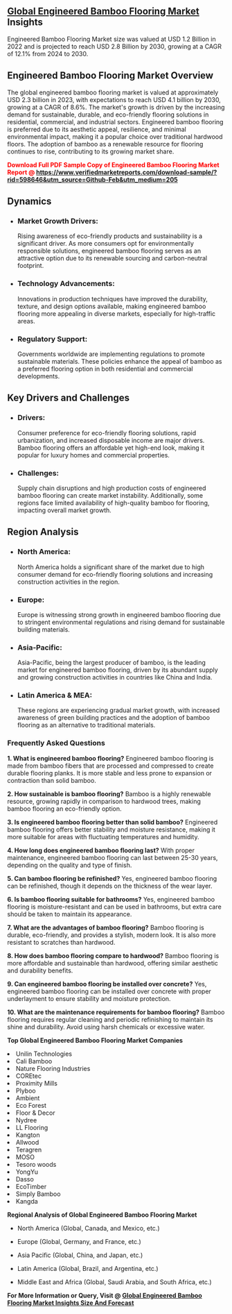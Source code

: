<h2><a href="https://www.verifiedmarketreports.com/download-sample/?rid=598646&amp;utm_source=Github&amp;utm_medium=205" target="_blank">Global Engineered Bamboo Flooring Market</a> Insights</h2><p>Engineered Bamboo Flooring Market size was valued at USD 1.2 Billion in 2022 and is projected to reach USD 2.8 Billion by 2030, growing at a CAGR of 12.1% from 2024 to 2030.</p><p> <h2>Engineered Bamboo Flooring Market Overview</h2> <p>The global engineered bamboo flooring market is valued at approximately USD 2.3 billion in 2023, with expectations to reach USD 4.1 billion by 2030, growing at a CAGR of 8.6%. The market's growth is driven by the increasing demand for sustainable, durable, and eco-friendly flooring solutions in residential, commercial, and industrial sectors. Engineered bamboo flooring is preferred due to its aesthetic appeal, resilience, and minimal environmental impact, making it a popular choice over traditional hardwood floors. The adoption of bamboo as a renewable resource for flooring continues to rise, contributing to its growing market share.</p> <p><strong><p><span class=""><span style="color: #ff0000;"><strong>Download Full PDF Sample Copy of Engineered Bamboo Flooring Market Report</strong> @ </span><a href="https://www.verifiedmarketreports.com/download-sample/?rid=598646&amp;utm_source=Github-Feb&amp;utm_medium=205" target="_blank">https://www.verifiedmarketreports.com/download-sample/?rid=598646&amp;utm_source=Github-Feb&amp;utm_medium=205</a></span></p></strong></p> <h2>Dynamics</h2> <ul> <li><h3>Market Growth Drivers:</h3> Rising awareness of eco-friendly products and sustainability is a significant driver. As more consumers opt for environmentally responsible solutions, engineered bamboo flooring serves as an attractive option due to its renewable sourcing and carbon-neutral footprint.</li> <li><h3>Technology Advancements:</h3> Innovations in production techniques have improved the durability, texture, and design options available, making engineered bamboo flooring more appealing in diverse markets, especially for high-traffic areas.</li> <li><h3>Regulatory Support:</h3> Governments worldwide are implementing regulations to promote sustainable materials. These policies enhance the appeal of bamboo as a preferred flooring option in both residential and commercial developments.</li> </ul> <h2>Key Drivers and Challenges</h2> <ul> <li><h3>Drivers:</h3> Consumer preference for eco-friendly flooring solutions, rapid urbanization, and increased disposable income are major drivers. Bamboo flooring offers an affordable yet high-end look, making it popular for luxury homes and commercial properties.</li> <li><h3>Challenges:</h3> Supply chain disruptions and high production costs of engineered bamboo flooring can create market instability. Additionally, some regions face limited availability of high-quality bamboo for flooring, impacting overall market growth.</li> </ul> <h2>Region Analysis</h2> <ul> <li><h3>North America:</h3> North America holds a significant share of the market due to high consumer demand for eco-friendly flooring solutions and increasing construction activities in the region.</li> <li><h3>Europe:</h3> Europe is witnessing strong growth in engineered bamboo flooring due to stringent environmental regulations and rising demand for sustainable building materials.</li> <li><h3>Asia-Pacific:</h3> Asia-Pacific, being the largest producer of bamboo, is the leading market for engineered bamboo flooring, driven by its abundant supply and growing construction activities in countries like China and India.</li> <li><h3>Latin America & MEA:</h3> These regions are experiencing gradual market growth, with increased awareness of green building practices and the adoption of bamboo flooring as an alternative to traditional materials.</li> </ul> <h3>Frequently Asked Questions</h3> <p><strong>1. What is engineered bamboo flooring?</strong> Engineered bamboo flooring is made from bamboo fibers that are processed and compressed to create durable flooring planks. It is more stable and less prone to expansion or contraction than solid bamboo.</p> <p><strong>2. How sustainable is bamboo flooring?</strong> Bamboo is a highly renewable resource, growing rapidly in comparison to hardwood trees, making bamboo flooring an eco-friendly option.</p> <p><strong>3. Is engineered bamboo flooring better than solid bamboo?</strong> Engineered bamboo flooring offers better stability and moisture resistance, making it more suitable for areas with fluctuating temperatures and humidity.</p> <p><strong>4. How long does engineered bamboo flooring last?</strong> With proper maintenance, engineered bamboo flooring can last between 25-30 years, depending on the quality and type of finish.</p> <p><strong>5. Can bamboo flooring be refinished?</strong> Yes, engineered bamboo flooring can be refinished, though it depends on the thickness of the wear layer.</p> <p><strong>6. Is bamboo flooring suitable for bathrooms?</strong> Yes, engineered bamboo flooring is moisture-resistant and can be used in bathrooms, but extra care should be taken to maintain its appearance.</p> <p><strong>7. What are the advantages of bamboo flooring?</strong> Bamboo flooring is durable, eco-friendly, and provides a stylish, modern look. It is also more resistant to scratches than hardwood.</p> <p><strong>8. How does bamboo flooring compare to hardwood?</strong> Bamboo flooring is more affordable and sustainable than hardwood, offering similar aesthetic and durability benefits.</p> <p><strong>9. Can engineered bamboo flooring be installed over concrete?</strong> Yes, engineered bamboo flooring can be installed over concrete with proper underlayment to ensure stability and moisture protection.</p> <p><strong>10. What are the maintenance requirements for bamboo flooring?</strong> Bamboo flooring requires regular cleaning and periodic refinishing to maintain its shine and durability. Avoid using harsh chemicals or excessive water.</p> </p><p><strong>Top Global Engineered Bamboo Flooring Market Companies</strong></p><div data-test-id=""><p><li>Unilin Technologies</li><li> Cali Bamboo</li><li> Nature Flooring Industries</li><li> COREtec</li><li> Proximity Mills</li><li> Plyboo</li><li> Ambient</li><li> Eco Forest</li><li> Floor & Decor</li><li> Nydree</li><li> LL Flooring</li><li> Kangton</li><li> Allwood</li><li> Teragren</li><li> MOSO</li><li> Tesoro woods</li><li> YongYu</li><li> Dasso</li><li> EcoTimber</li><li> Simply Bamboo</li><li> Kangda</li></p><div><strong>Regional Analysis of&nbsp;Global Engineered Bamboo Flooring Market</strong></div><ul><li dir="ltr"><p dir="ltr">North America&nbsp;(Global, Canada, and Mexico, etc.)</p></li><li dir="ltr"><p dir="ltr">Europe (Global, Germany, and France, etc.)</p></li><li dir="ltr"><p dir="ltr">Asia Pacific&nbsp;(Global, China, and Japan, etc.)</p></li><li dir="ltr"><p dir="ltr">Latin America&nbsp;(Global, Brazil, and Argentina, etc.)</p></li><li dir="ltr">Middle East and Africa&nbsp;(Global, Saudi Arabia, and South Africa, etc.)</li></ul><p><strong>For More Information or Query, Visit @&nbsp;</strong><strong><a href="https://www.verifiedmarketreports.com/product/engineered-bamboo-flooring-market/?utm_source=Github&amp;utm_medium=205" target="_blank">Global Engineered Bamboo Flooring Market Insights Size And Forecast</a></strong></p></div>
